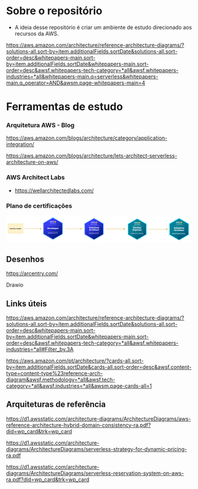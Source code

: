 # Sobre o repositório

- A ideia desse repositório é criar um ambiente de estudo direcionado aos recursos da AWS.

https://aws.amazon.com/architecture/reference-architecture-diagrams/?solutions-all.sort-by=item.additionalFields.sortDate&solutions-all.sort-order=desc&whitepapers-main.sort-by=item.additionalFields.sortDate&whitepapers-main.sort-order=desc&awsf.whitepapers-tech-category=*all&awsf.whitepapers-industries=*all&whitepapers-main.q=serverless&whitepapers-main.q_operator=AND&awsm.page-whitepapers-main=4

# Ferramentas de estudo

### Arquitetura AWS - Blog

https://aws.amazon.com/blogs/architecture/category/application-integration/

https://aws.amazon.com/blogs/architecture/lets-architect-serverless-architecture-on-aws/

### AWS Architect Labs

- https://wellarchitectedlabs.com/


### Plano de certificações

![](imgs/plano_certificacoes.drawio.png)

## Desenhos

https://arcentry.com/

Drawio

## Links úteis

https://aws.amazon.com/architecture/reference-architecture-diagrams/?solutions-all.sort-by=item.additionalFields.sortDate&solutions-all.sort-order=desc&whitepapers-main.sort-by=item.additionalFields.sortDate&whitepapers-main.sort-order=desc&awsf.whitepapers-tech-category=*all&awsf.whitepapers-industries=*all#Filter_by.3A


https://aws.amazon.com/pt/architecture/?cards-all.sort-by=item.additionalFields.sortDate&cards-all.sort-order=desc&awsf.content-type=content-type%23reference-arch-diagram&awsf.methodology=*all&awsf.tech-category=*all&awsf.industries=*all&awsm.page-cards-all=1


## Arquiteturas de referência

https://d1.awsstatic.com/architecture-diagrams/ArchitectureDiagrams/aws-reference-architecture-hybrid-domain-consistency-ra.pdf?did=wp_card&trk=wp_card

https://d1.awsstatic.com/architecture-diagrams/ArchitectureDiagrams/serverless-strategy-for-dynamic-pricing-ra.pdf

https://d1.awsstatic.com/architecture-diagrams/ArchitectureDiagrams/serverless-reservation-system-on-aws-ra.pdf?did=wp_card&trk=wp_card
